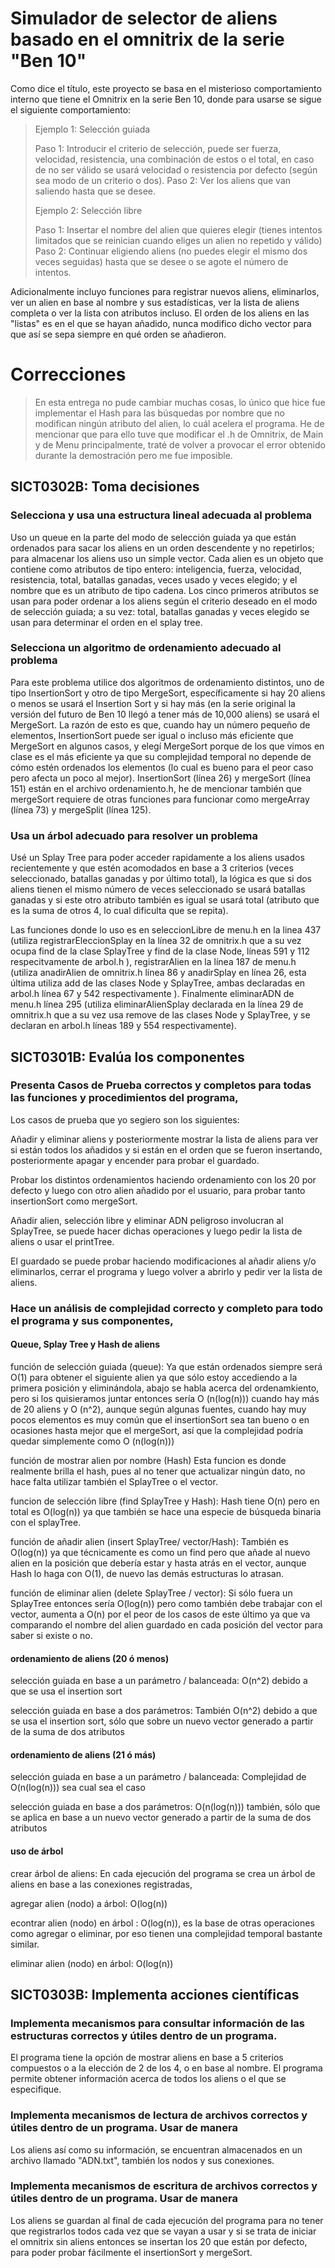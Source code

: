 # Simulador de selector de aliens basado en el omnitrix de la serie "Ben 10"
Como dice el título, este proyecto se basa en el misterioso comportamiento interno que tiene el Omnitrix en la serie Ben 10,
donde para usarse se sigue el siguiente comportamiento:

>Ejemplo 1: Selección guiada 
> 
>Paso 1: Introducir el criterio de selección, puede ser fuerza, velocidad, resistencia, una combinación de estos o el total,
>en caso de no ser válido se usará velocidad o resistencia por defecto (según sea modo de un criterio o dos).
>Paso 2: Ver los aliens que van saliendo hasta que se desee.
>
>Ejemplo 2: Selección libre 
>
>Paso 1: Insertar el nombre del alien que quieres elegir (tienes intentos limitados que se reinician cuando eliges un alien no repetido y válido)
>Paso 2: Continuar eligiendo aliens (no puedes elegir el mismo dos veces seguidas) hasta que se desee o se agote el número de intentos.
>            

Adicionalmente incluyo funciones para registrar nuevos aliens, eliminarlos, ver un alien en base al nombre y sus estadísticas, ver la lista de aliens completa o ver la lista con atributos incluso. 
El orden de los aliens en las "listas" es en el que se hayan añadido, nunca modifico dicho vector para que así se sepa siempre en qué orden se añadieron.

# Correcciones
>En esta entrega no pude cambiar muchas cosas, lo único que hice fue implementar el Hash para las búsquedas por nombre que no modifican ningún atributo del alien, lo cuál acelera el programa.
>He de mencionar que para ello tuve que modificar el .h de Omnitrix, de Main y de Menu principalmente, traté de volver a provocar el error obtenido durante la demostración pero me fue imposible.

## SICT0302B: Toma decisiones 

### Selecciona y usa una estructura lineal adecuada al problema

Uso un queue en la parte del modo de selección guiada ya que están ordenados para sacar los aliens en un orden descendente y no repetirlos; para almacenar los aliens uso un simple vector.
Cada alien es un objeto que contiene como atributos de tipo entero: inteligencia, fuerza, velocidad, resistencia, total, batallas ganadas, veces usado y veces elegido;
y el nombre que es un atributo de tipo cadena. Los cinco primeros atributos se usan para poder ordenar a los aliens según el criterio deseado en el modo de selección
guiada; a su vez: total, batallas ganadas y veces elegido se usan para determinar el orden en el splay tree.


### Selecciona un algoritmo de ordenamiento adecuado al problema

Para este problema utilice dos algoritmos de ordenamiento distintos, uno de tipo InsertionSort y otro de tipo MergeSort, específicamente si hay 20 aliens o menos se usará el 
Insertion Sort y si hay más (en la serie original la versión del futuro de Ben 10 llegó a tener más de 10,000 aliens) se usará el MergeSort. La razón de esto es que, cuando hay
un número pequeño de elementos, InsertionSort puede ser igual o incluso más eficiente que MergeSort en algunos casos, y elegí MergeSort porque de los que vimos en clase es el más 
eficiente ya que su complejidad temporal no depende de cómo estén ordenados los elementos (lo cual es bueno para el peor caso pero afecta un poco al mejor).
InsertionSort (línea 26) y mergeSort (línea 151) están en el archivo ordenamiento.h, he de mencionar también que mergeSort requiere de otras funciones para funcionar como mergeArray 
(línea 73) y mergeSplit (línea 125).

### Usa un árbol adecuado para resolver un problema

Usé un Splay Tree para poder acceder rapidamente a los aliens usados recientemente y que estén acomodados en base a 3 criterios (veces seleccionado,
batallas ganadas y por último total), la lógica es que si dos aliens tienen el mismo número de veces seleccionado se usará batallas ganadas y si este
otro atributo también es igual se usará total (atributo que es la suma de otros 4, lo cual dificulta que se repita). 

Las funciones donde lo uso es en seleccionLibre de menu.h en la linea 437 (utiliza registrarEleccionSplay en la línea 32 de omnitrix.h que a su vez ocupa find de la clase SplayTree
y find de la clase Node, líneas 591 y 112 respecitvamente de arbol.h ), registrarAlien en la línea 187 de menu.h (utiliza anadirAlien de omnitrix.h línea 86 y anadirSplay en línea 26, 
esta última utiliza add de las clases Node y SplayTree, ambas declaradas en arbol.h línea 67 y 542 respectivamente ).
Finalmente eliminarADN de menu.h línea 295 (utiliza eliminarAlienSplay declarada en la línea 29 de omnitrix.h que a su vez usa remove de las clases Node y SplayTree, y se declaran
en arbol.h líneas 189 y 554 respectivamente). 

## SICT0301B: Evalúa los componentes

### Presenta Casos de Prueba correctos y completos para todas las funciones y procedimientos del programa,

Los casos de prueba que yo segiero son los siguientes:

Añadir y eliminar aliens y posteriormente mostrar la lista de aliens para ver si están todos los añadidos y si están en el orden que se fueron insertando, posteriormente apagar y encender para probar el guardado.

Probar los distintos ordenamientos haciendo ordenamiento con los 20 por defecto y luego con otro alien añadido por el usuario, para probar tanto insertionSort como mergeSort.

Añadir alien, selección libre y eliminar ADN peligroso involucran al SplayTree, se puede hacer dichas operaciones y luego pedir la lista de aliens o usar el printTree.

El guardado se puede probar haciendo modificaciones al añadir aliens y/o eliminarlos, cerrar el programa y luego volver a abrirlo y pedir ver la lista de aliens.

### Hace un análisis de complejidad correcto y completo para todo el programa y sus componentes,

#### Queue,  Splay Tree y Hash de aliens

función de selección guiada (queue): Ya que están ordenados siempre será O(1) para obtener el siguiente alien ya que sólo estoy accediendo a la primera posición y eliminándola, abajo se habla acerca del ordenamkiento, pero si los quisieramos juntar entonces sería O  (n(log(n))) cuando hay más de 20 aliens y O (n^2), aunque según algunas fuentes, cuando hay muy pocos elementos es muy común que el insertionSort sea tan bueno o en ocasiones hasta mejor que el mergeSort, así que la complejidad podría quedar simplemente como O (n(log(n)))

función de mostrar alien por nombre (Hash) Esta funcion es donde realmente brilla el hash, pues al no tener que actualizar ningún dato, no hace falta utilizar también el SplayTree o el vector.

funcion de selección libre (find SplayTree y Hash): Hash tiene O(n) pero en total es O(log(n)) ya que también se hace una especie de búsqueda binaria con el splayTree.

función de añadir alien (insert SplayTree/ vector/Hash): También es O(log(n)) ya que técnicamente es como un find pero que añade al nuevo alien en la posición que debería estar y hasta atrás en el vector, aunque Hash lo haga con O(1), de nuevo las demás estructuras lo atrasan.

función de eliminar alien (delete SplayTree / vector): Si sólo fuera un SplayTree entonces  sería O(log(n)) pero como también debe trabajar con el vector, aumenta a O(n) por el peor de los casos de 
este último ya que va comparando el nombre del alien guardado en cada posición del vector para saber si existe o no.

#### ordenamiento de aliens (20 ó menos)

selección guiada en base a un parámetro / balanceada: O(n^2) debido a que se usa el insertion sort

selección guiada en base a dos parámetros: También O(n^2) debido a que se usa el insertion sort, sólo que sobre un nuevo vector generado a partir de la suma de dos atributos

#### ordenamiento de aliens (21 ó más)

selección guiada en base a un parámetro / balanceada: Complejidad de O(n(log(n))) sea cual sea el caso

selección guiada en base a dos parámetros: O(n(log(n))) también, sólo que se aplica en base a un nuevo vector generado a partir de la suma de dos atributos

#### uso de árbol

crear árbol de aliens: En cada ejecución del programa se crea un árbol de aliens en base a las conexiones registradas, 

agregar alien (nodo) a árbol: O(log(n))

econtrar alien (nodo) en árbol : O(log(n)), es la base de otras operaciones como agregar o eliminar, por eso tienen una complejidad temporal bastante similar.

eliminar alien (nodo) en árbol: O(log(n))

## SICT0303B: Implementa acciones científicas 

### Implementa mecanismos para consultar información de las estructuras correctos y útiles dentro de un programa.

El programa tiene la opción de mostrar aliens en base a 5 criterios compuestos o a la elección de 2 de los 4, o en base al nombre.
El programa permite obtener información acerca de todos los aliens o el que se especifique.

### Implementa mecanismos de lectura de archivos correctos y útiles dentro de un programa. Usar de manera

Los aliens así como su información, se encuentran almacenados en un archivo llamado "ADN.txt", también los nodos y sus conexiones.
### Implementa mecanismos de escritura de archivos correctos y útiles dentro de un programa. Usar de manera

Los aliens se guardan al final de cada ejecución del programa para no tener que registrarlos todos cada vez que se vayan a usar y si se trata de iniciar el omnitrix 
sin aliens entonces se insertan los 20 que están por defecto, para poder probar fácilmente el insertionSort y mergeSort.

